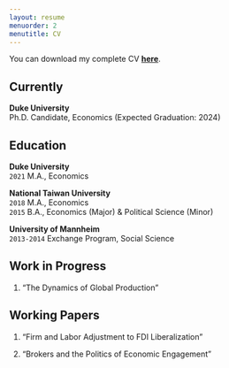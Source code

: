 ```yaml
---
layout: resume
menuorder: 2
menutitle: CV
---
```



You can download my complete CV <a href="https://sungjuwu.github.io/CV_sungjuwu.pdf" target="_blank"><b>here</b></a>.

## Currently

__Duke University__\
Ph.D. Candidate, Economics (Expected Graduation: 2024)

## Education
__Duke University__\
`2021`
M.A., Economics

__National Taiwan University__\
`2018`
M.A., Economics\
`2015`
B.A., Economics (Major) & Political Science (Minor)

__University of Mannheim__\
`2013-2014`
Exchange Program, Social Science

## Work in Progress

1. “The Dynamics of Global Production”

## Working Papers

1. “Firm and Labor Adjustment to FDI Liberalization”

2. “Brokers and the Politics of Economic Engagement”



<!-- ### Footer

Last updated: April 2022 -->



